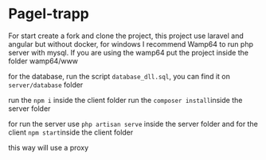 ﻿# Pagel-trapp
 
For start create a fork and clone the project, this project use laravel and angular but without docker, for windows I recommend Wamp64 to run php server with mysql. If you are using the wamp64 put the project inside the folder wamp64/www

for the database, run the script ```database_dll.sql```, you can find it on ```server/database``` folder

run the ```npm i``` inside the client folder
run the ```composer install```inside the server folder

for run the server use ```php artisan serve``` inside the server folder
and for the client ```npm start```inside the client folder

this way will use a proxy

